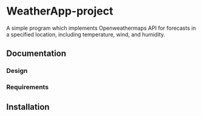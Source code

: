 # WeatherApp-project

A simple program which implements Openweathermaps API for forecasts in a specified location, including temperature, wind, and humidity. 

## Documentation

### Design

### Requirements

## Installation

